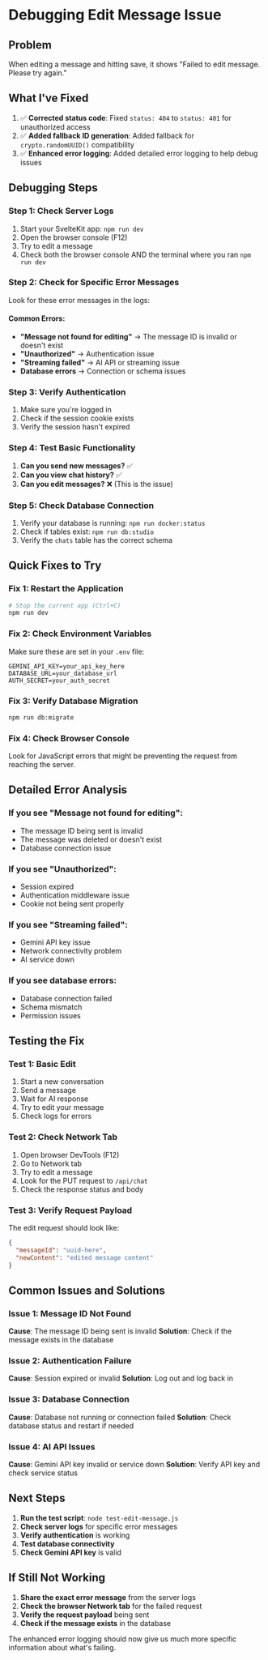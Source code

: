 # Debugging Edit Message Issue

## Problem
When editing a message and hitting save, it shows "Failed to edit message. Please try again."

## What I've Fixed
1. ✅ **Corrected status code**: Fixed `status: 404` to `status: 401` for unauthorized access
2. ✅ **Added fallback ID generation**: Added fallback for `crypto.randomUUID()` compatibility
3. ✅ **Enhanced error logging**: Added detailed error logging to help debug issues

## Debugging Steps

### Step 1: Check Server Logs
1. Start your SvelteKit app: `npm run dev`
2. Open the browser console (F12)
3. Try to edit a message
4. Check both the browser console AND the terminal where you ran `npm run dev`

### Step 2: Check for Specific Error Messages
Look for these error messages in the logs:

#### Common Errors:
- **"Message not found for editing"** → The message ID is invalid or doesn't exist
- **"Unauthorized"** → Authentication issue
- **"Streaming failed"** → AI API or streaming issue
- **Database errors** → Connection or schema issues

### Step 3: Verify Authentication
1. Make sure you're logged in
2. Check if the session cookie exists
3. Verify the session hasn't expired

### Step 4: Test Basic Functionality
1. **Can you send new messages?** ✅
2. **Can you view chat history?** ✅
3. **Can you edit messages?** ❌ (This is the issue)

### Step 5: Check Database Connection
1. Verify your database is running: `npm run docker:status`
2. Check if tables exist: `npm run db:studio`
3. Verify the `chats` table has the correct schema

## Quick Fixes to Try

### Fix 1: Restart the Application
```bash
# Stop the current app (Ctrl+C)
npm run dev
```

### Fix 2: Check Environment Variables
Make sure these are set in your `.env` file:
```env
GEMINI_API_KEY=your_api_key_here
DATABASE_URL=your_database_url
AUTH_SECRET=your_auth_secret
```

### Fix 3: Verify Database Migration
```bash
npm run db:migrate
```

### Fix 4: Check Browser Console
Look for JavaScript errors that might be preventing the request from reaching the server.

## Detailed Error Analysis

### If you see "Message not found for editing":
- The message ID being sent is invalid
- The message was deleted or doesn't exist
- Database connection issue

### If you see "Unauthorized":
- Session expired
- Authentication middleware issue
- Cookie not being sent properly

### If you see "Streaming failed":
- Gemini API key issue
- Network connectivity problem
- AI service down

### If you see database errors:
- Database connection failed
- Schema mismatch
- Permission issues

## Testing the Fix

### Test 1: Basic Edit
1. Start a new conversation
2. Send a message
3. Wait for AI response
4. Try to edit your message
5. Check logs for errors

### Test 2: Check Network Tab
1. Open browser DevTools (F12)
2. Go to Network tab
3. Try to edit a message
4. Look for the PUT request to `/api/chat`
5. Check the response status and body

### Test 3: Verify Request Payload
The edit request should look like:
```json
{
  "messageId": "uuid-here",
  "newContent": "edited message content"
}
```

## Common Issues and Solutions

### Issue 1: Message ID Not Found
**Cause**: The message ID being sent is invalid
**Solution**: Check if the message exists in the database

### Issue 2: Authentication Failure
**Cause**: Session expired or invalid
**Solution**: Log out and log back in

### Issue 3: Database Connection
**Cause**: Database not running or connection failed
**Solution**: Check database status and restart if needed

### Issue 4: AI API Issues
**Cause**: Gemini API key invalid or service down
**Solution**: Verify API key and check service status

## Next Steps

1. **Run the test script**: `node test-edit-message.js`
2. **Check server logs** for specific error messages
3. **Verify authentication** is working
4. **Test database connectivity**
5. **Check Gemini API key** is valid

## If Still Not Working

1. **Share the exact error message** from the server logs
2. **Check the browser Network tab** for the failed request
3. **Verify the request payload** being sent
4. **Check if the message exists** in the database

The enhanced error logging should now give us much more specific information about what's failing.
